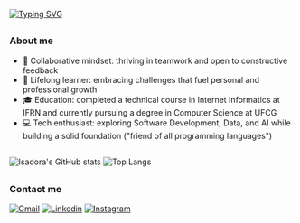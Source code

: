 [![Typing SVG](https://readme-typing-svg.demolab.com?font=Fira+Code&weight=1000&size=35&pause=1000&color=336DF7&width=435&lines=Hi!+I'm+Isadora+%F0%9F%91%8B%F0%9F%8F%BD)](https://git.io/typing-svg)

## 

<h3>About me</h3>


- 🤝 Collaborative mindset: thriving in teamwork and open to constructive feedback
- 🚀 Lifelong learner: embracing challenges that fuel personal and professional growth
- 🎓 Education: completed a technical course in Internet Informatics at IFRN and currently pursuing a degree in Computer Science at UFCG
- 💻 Tech enthusiast: exploring Software Development, Data, and AI while building a solid foundation ("friend of all programming languages")

## 

![Isadora's GitHub stats](https://github-readme-stats.vercel.app/api?username=isadoralucena&show_icons=true&theme=tokyonight)
![Top Langs](https://github-readme-stats.vercel.app/api/top-langs/?username=isadoralucena&layout=compact&theme=tokyonight)
</div>

## 

<h3>Contact me</h3>

[![Gmail](https://img.shields.io/badge/Gmail-D14836?style=for-the-badge&logo=gmail&logoColor=white)](https://mail.google.com/mail/u/0/?fs=1&tf=cm&source=mailto&to=isadorabeatriz595@gmail.com)
[![Linkedin](https://img.shields.io/badge/LinkedIn-0077B5?style=for-the-badge&logo=linkedin&logoColor=white)](https://www.linkedin.com/in/isadoralucena)
[![Instagram](https://img.shields.io/badge/Instagram-E4405F?style=for-the-badge&logo=instagram&logoColor=white)](https://www.instagram.com/isadoralcn/)
